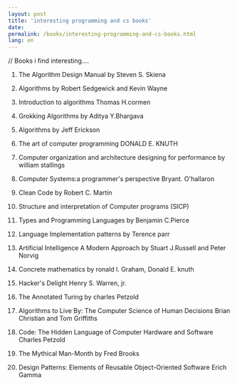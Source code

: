 ```yaml
---
layout: post
title: 'interesting programming and cs books'
date: 
permalink: /books/interesting-programming-and-cs-books.html
lang: en
---
```



// Books i find interesting....

1. The Algorithm Design Manual by Steven S. Skiena

2. Algorithms by Robert Sedgewick and Kevin Wayne

3. Introduction to algorithms Thomas H.cormen

4. Grokking Algorithms by Aditya Y.Bhargava

5. Algorithms by Jeff Erickson

6. The art of computer programming DONALD E. KNUTH

7. Computer organization and architecture designing for performance by william stallings

8. Computer Systems:a programmer's perspective Bryant. O'hallaron

9. Clean Code by Robert C. Martin

10. Structure and interpretation of Computer programs (SICP)

11. Types and Programming Languages by Benjamin C.Pierce

12. Language Implementation patterns by Terence parr

13. Artificial Intelligence A Modern Approach by Stuart J.Russell and Peter Norvig

14. Concrete mathematics by ronald l. Graham, Donald E. knuth

15. Hacker's Delight Henry S. Warren, jr.

16. The Annotated Turing by charles Petzold

17. Algorithms to Live By: The Computer Science of Human Decisions
Brian Christian and Tom Griffiths

18. Code: The Hidden Language of Computer Hardware and Software
Charles Petzold

19. The Mythical Man-Month by Fred Brooks

20. Design Patterns: Elements of Reusable Object-Oriented Software Erich Gamma


